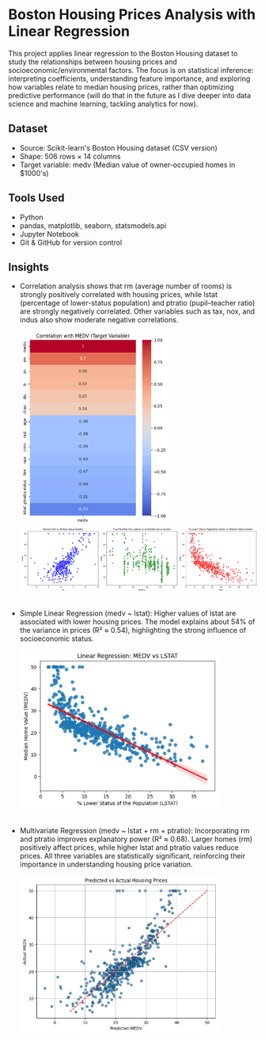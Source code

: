 # Boston Housing Prices Analysis with Linear Regression

This project applies linear regression to the Boston Housing dataset to study the relationships between housing prices and socioeconomic/environmental factors. The focus is on statistical inference: interpreting coefficients, understanding feature importance, and exploring how variables relate to median housing prices, rather than optimizing predictive performance (will do that in the future as I dive deeper into data science and machine learning, tackling analytics for now).

## Dataset

- Source: Scikit-learn's Boston Housing dataset (CSV version)
- Shape: 506 rows × 14 columns
- Target variable: medv (Median value of owner-occupied homes in $1000's)

## Tools Used

- Python
- pandas, matplotlib, seaborn, statsmodels.api 
- Jupyter Notebook
- Git & GitHub for version control

## Insights

- Correlation analysis shows that rm (average number of rooms) is strongly positively correlated with housing prices, while lstat (percentage of lower-status population) and ptratio (pupil–teacher ratio) are strongly negatively correlated. Other variables such as tax, nox, and indus also show moderate negative correlations.

    <img src="./figures/corr_with_medv.png" width="300">
    <img src="./figures/key_features_scatter.png" width="800">
    <br><br>

- Simple Linear Regression (medv ~ lstat): Higher values of lstat are associated with lower housing prices. The model explains about 54% of the variance in prices (R² ≈ 0.54), highlighting the strong influence of socioeconomic status.

    <img src="./figures/simple_linear_regression.png" width="400">
    <br><br>

- Multivariate Regression (medv ~ lstat + rm + ptratio): Incorporating rm and ptratio improves explanatory power (R² ≈ 0.68). Larger homes (rm) positively affect prices, while higher lstat and ptratio values reduce prices. All three variables are statistically significant, reinforcing their importance in understanding housing price variation.

    <img src="./figures/multiple_linear_regression.png" width="400">
